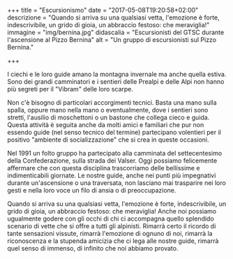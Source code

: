 +++
title = "Escursionismo"
date = "2017-05-08T19:20:58+02:00"
descrizione = "Quando si arriva su una qualsiasi vetta, l'emozione è forte, indescrivibile, un grido di gioia, un abbraccio festoso: che meraviglia!"
immagine = "img/bernina.jpg"
didascalia = "Escursionisti del GTSC durante l'ascensione al Pizzo Bernina"
alt = "Un gruppo di escursionisti sul Pizzo Bernina."

+++

I ciechi e le loro guide amano la montagna invernale ma anche quella estiva. Sono dei grandi camminatori e i sentieri delle Prealpi e delle Alpi non hanno più segreti per il "Vibram" delle loro scarpe.

Non c'è bisogno di particolari accorgimenti tecnici. Basta una mano sulla spalla, oppure mano nella mano o eventualmente, dove i sentieri sono stretti, l'ausilio di moschettoni o un bastone che collega cieco e guida.
Questa attività è seguita anche da molti amici e familiari che pur non essendo guide (nel senso tecnico del termine) partecipano volentieri per il positivo "ambiente di socializzazione" che si crea in queste occasioni.

Nel 1991 un folto gruppo ha partecipato alla camminata del settecentesimo della Confederazione, sulla strada dei Valser.
Oggi possiamo felicemente affermare che con questa disciplina trascorriamo delle bellissime e indimenticabili giornate. Le nostre guide, anche nei punti più impegnativi durante un'ascensione o una traversata, non lasciano mai trasparire nei loro gesti e nella loro voce un filo di ansia o di preoccupazione.

Quando si arriva su una qualsiasi vetta, l'emozione è forte, indescrivibile, un grido di gioia, un abbraccio festoso: che meraviglia!
Anche noi possiamo ugualmente godere con gli occhi di chi ci accompagna quello splendido scenario di vette che si offre a tutti gli alpinisti. Rimarrà certo il ricordo di tante sensazioni vissute, rimarrà l'emozione di ognuno di noi, rimarrà la riconoscenza e la stupenda amicizia che ci lega alle nostre guide, rimarrà quel senso di immenso, di infinito che noi abbiamo provato.

